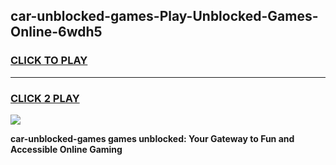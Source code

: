 
## car-unblocked-games-Play-Unblocked-Games-Online-6wdh5
<h3>
<a href="https://premium76.site?title=car-unblocked-games&ref=25A">CLICK TO PLAY</a></h3>
<hr>

<h3>
<a href="https://premium76.site?title=car-unblocked-games&ref=25A">CLICK 2 PLAY</a>
  
</h3>

<a href="https://premium76.site?title=car-unblocked-games&ref=25A"><img src="https://clearcache.store/games.png"></a>


**car-unblocked-games games unblocked: Your Gateway to Fun and Accessible Online Gaming**
